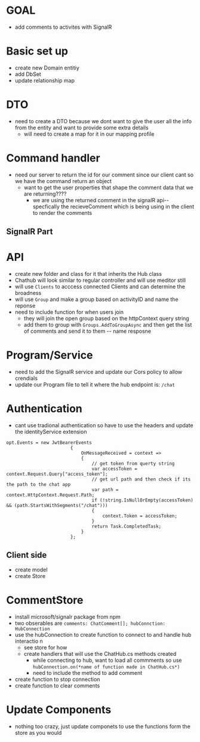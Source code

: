 # GOAL
- add comments to activites with SignalR 

# Basic set up 
- create new Domain entitiy 
- add DbSet 
- update relationship map 

# DTO 
- need to create a DTO because we dont want to give the user all the info from the entity and want to provide some extra details
    - will need to create a map for it in our mapping profile

# Command handler
- need our server to return the id for our comment since our client cant so we have the command return an object
    - want to get the user properties that shape the comment data that we are returning???? 
        - we are using the returned comment in the signalR api-- specfically the recieveComment which is being using in the client to render the comments

## SignalR Part

# API 
- create new folder and class for it that inherits the Hub class
- Chathub will look similar to regular controller and will use meditor still
- will use `Clients` to acccess connected Clients and can determine the broadness 
- will use `Group` and make a group based on activityID and name the reponse
- need to include function for when users join 
    - they will join the open group based on the httpContext query string 
    - add them to group with `Groups.AddToGroupAsync` and then get the list of comments and send it to them -- name resposne 

# Program/Service
- need to add the SignalR service and update our Cors policy to allow crendials
- update our Program file to tell it where the hub endpoint is: `/chat`

# Authentication 
- cant use tradional authentication so have to use the headers and update the identityService extension 
```
opt.Events = new JwtBearerEvents
                        {
                            OnMessageReceived = context => 
                            {
                                // get token from querty string 
                                var accessToken = context.Request.Query["access_token"];
                                // get url path and then check if its the path to the chat app
                                var path = context.HttpContext.Request.Path;
                                if (!string.IsNullOrEmpty(accessToken) && (path.StartsWithSegments("/chat")))
                                {
                                    context.Token = accessToken;
                                } 
                                return Task.CompletedTask;
                            }
                        };
```

## Client side

- create model
- create Store

# CommentStore
- install microsoft/signalr package from npm 
- two obserables are `comments: ChatComment[]; hubConnction: HubConnection`
- use the hubConnection to create function to connect to and handle hub interactio n
    - see store for how
    - create handlers that will use the ChatHub.cs methods created
        - while connecting to hub, want to load all commments so use `hubConnection.on(*name of function made in ChatHub.cs*)`
        - need to include the method to add comment
- create function to stop connection 
- create function to clear comments 

# Update Components
- nothing too crazy, just update componets to use the functions form the store as you would
